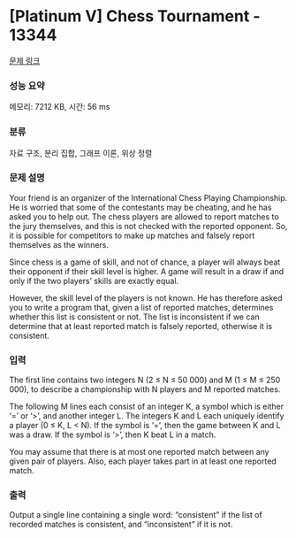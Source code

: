 # [Platinum V] Chess Tournament - 13344 

[문제 링크](https://www.acmicpc.net/problem/13344) 

### 성능 요약

메모리: 7212 KB, 시간: 56 ms

### 분류

자료 구조, 분리 집합, 그래프 이론, 위상 정렬

### 문제 설명

<p>Your friend is an organizer of the International Chess Playing Championship. He is worried that some of the contestants may be cheating, and he has asked you to help out. The chess players are allowed to report matches to the jury themselves, and this is not checked with the reported opponent. So, it is possible for competitors to make up matches and falsely report themselves as the winners.</p>

<p>Since chess is a game of skill, and not of chance, a player will always beat their opponent if their skill level is higher. A game will result in a draw if and only if the two players’ skills are exactly equal.</p>

<p>However, the skill level of the players is not known. He has therefore asked you to write a program that, given a list of reported matches, determines whether this list is consistent or not. The list is inconsistent if we can determine that at least reported match is falsely reported, otherwise it is consistent.</p>

### 입력 

 <p>The first line contains two integers N (2 ≤ N ≤ 50 000) and M (1 ≤ M ≤ 250 000), to describe a championship with N players and M reported matches.</p>

<p>The following M lines each consist of an integer K, a symbol which is either ‘=’ or ‘>’, and another integer L. The integers K and L each uniquely identify a player (0 ≤ K, L < N). If the symbol is ‘=’, then the game between K and L was a draw. If the symbol is ‘>’, then K beat L in a match.</p>

<p>You may assume that there is at most one reported match between any given pair of players. Also, each player takes part in at least one reported match.</p>

### 출력 

 <p>Output a single line containing a single word: “consistent” if the list of recorded matches is consistent, and “inconsistent” if it is not.</p>

